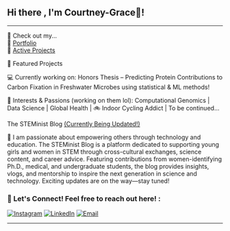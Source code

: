 ## Hi there , I'm Courtney-Grace👋! 

---
  🔗 Check out my...  
📂 [Portfolio](https://github.com/courtneygraceneizer?tab=portfolio)  
💾 [Active Projects](https://github.com/courtneygraceneizer?tab=repositories)  


 🔬 Featured Projects  
 
 💻 Currently working on: Honors Thesis – Predicting Protein Contributions to Carbon Fixation in Freshwater Microbes using statistical & ML methods! 
 
 🧠 Interests & Passions (working on them lol): Computational Genomics | Data Science | Global Health | 🚲 Indoor Cycling Addict | To be continued...
     
The STEMinist Blog [(Currently Being Updated!)](https://www.instagram.com/thesteministblog/)

🤖 I am passionate about empowering others through technology and education. The STEMinist Blog is a platform dedicated to supporting young girls and women in STEM through cross-cultural exchanges, science content, and career advice. Featuring contributions from women-identifying Ph.D., medical, and undergraduate students, the blog provides insights, vlogs, and mentorship to inspire the next generation in science and technology. Exciting updates are on the way—stay tuned!

### 📨 Let's Connect! Feel free to reach out here! :

[![Instagram](https://img.shields.io/badge/Instagram-%23808080.svg?style=for-the-badge&logo=instagram&logoColor=white)](https://instagram.com/thesteministblog) 
[![LinkedIn](https://img.shields.io/badge/LinkedIn-%23212121.svg?style=for-the-badge&logo=linkedin&logoColor=white)](https://linkedin.com/in/courtney-graceneizer) 
[![Email](https://img.shields.io/badge/Email-%23444444.svg?style=for-the-badge&logo=gmail&logoColor=white)](mailto:cneizer@charlotte.edu)









---

